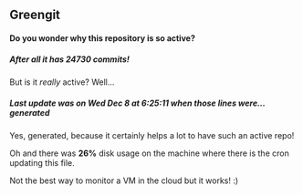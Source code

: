 ## Greengit

#### Do you wonder why this repository is so active?

##### After all it has 24730 commits!

But is it *really* active? Well...

##### Last update was on Wed Dec 8 at 6:25:11 when those lines were... generated

Yes, generated, because it certainly helps a lot to have such an active repo!

Oh and there was **26%** disk usage on the machine
where there is the cron updating this file.

Not the best way to monitor a VM in the cloud but it works! :)
